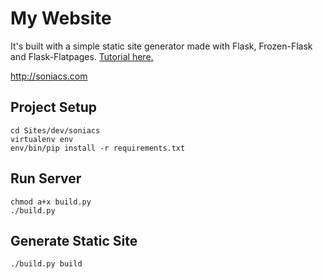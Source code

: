 # My Website

It's built with a simple static site generator made with Flask, Frozen-Flask and Flask-Flatpages. [Tutorial here.](https://nicolas.perriault.net/code/2012/dead-easy-yet-powerful-static-website-generator-with-flask/)

http://soniacs.com

## Project Setup
	cd Sites/dev/soniacs
	virtualenv env
	env/bin/pip install -r requirements.txt

## Run Server
	chmod a+x build.py
	./build.py

## Generate Static Site
	./build.py build


